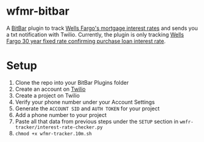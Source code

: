 # wfmr-bitbar
A [BitBar](https://github.com/matryer/bitbar) plugin to track [Wells Fargo's mortgage interest rates](https://www.wellsfargo.com/mortgage/rates/) and sends you a txt notification with Twilio. Currently, the plugin is only tracking [Wells Fargo 30 year fixed rate confirming purchase loan interest rate](https://www.wellsfargo.com/mortgage/rates/purchase-assumptions?prod=1).

# Setup
1. Clone the repo into your BitBar Plugins folder
2. Create an account on [Twilio](https://twilio.com/console/)
3. Create a project on Twilio
4. Verify your phone number under your Account Settings
5. Generate the `ACCOUNT SID` and `AUTH TOKEN` for your project
6. Add a phone number to your project
7. Paste all that data from previous steps under the `SETUP` section in `wmfr-tracker/interest-rate-checker.py`
8. `chmod +x wfmr-tracker.10m.sh`
